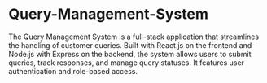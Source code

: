 # Query-Management-System
The Query Management System is a full-stack application that streamlines the handling of customer queries. Built with React.js on the frontend and Node.js with Express on the backend, the system allows users to submit queries, track responses, and manage query statuses. It features user authentication and role-based access.
